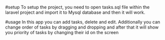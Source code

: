 #setup
To setup the project, you need to open tasks.sql file within the laravel project and import it to
Mysql database and then it will work.

#usage
In this app you can add tasks, delete and edit. Additionally you can change order of tasks by dragging
and dropping and after that it will show you priority of tasks by changing their id on the screen